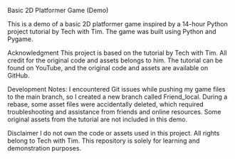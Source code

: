 Basic 2D Platformer Game (Demo)

This is a demo of a basic 2D platformer game inspired by a 14-hour Python project tutorial by Tech with Tim. The game was built using Python and Pygame.

Acknowledgment
This project is based on the tutorial by Tech with Tim. All credit for the original code and assets belongs to him. The tutorial can be found on YouTube, and the original code and assets are available on GitHub.

Development Notes:
I encountered Git issues while pushing my game files to the main branch, so I created a new branch called Friend_local. During a rebase, some asset files were accidentally deleted, which required troubleshooting and assistance from friends and online resources. Some original assets from the tutorial are not included in this demo.

Disclaimer
I do not own the code or assets used in this project. All rights belong to Tech with Tim. This repository is solely for learning and demonstration purposes.
